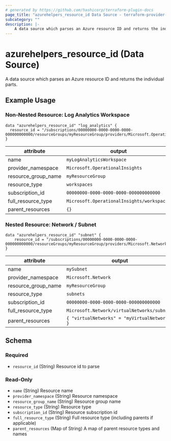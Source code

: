```yaml
---
# generated by https://github.com/hashicorp/terraform-plugin-docs
page_title: "azurehelpers_resource_id Data Source - terraform-provider-azurehelpers"
subcategory: ""
description: |-
	A data source which parses an Azure resource ID and returns the individual parts.
---
```


# azurehelpers_resource_id (Data Source)

A data source which parses an Azure resource ID and returns the individual parts.

## Example Usage


### Non-Nested Resource: Log Analytics Workspace

```hcl
data "azurehelpers_resource_id" "log_analytics" {
  resource_id = "/subscriptions/00000000-0000-0000-0000-000000000000/resourceGroups/myResourceGroup/providers/Microsoft.OperationalInsights/workspaces/myLogAnalyticsWorkspace"
}
```
| attribute           | output                                     |
| ------------------- | ------------------------------------------ |
| name                | `myLogAnalyticsWorkspace`                  |
| provider_namespace  | `Microsoft.OperationalInsights`            |
| resource_group_name | `myResourceGroup`                          |
| resource_type       | `workspaces`                               |
| subscription_id     | `00000000-0000-0000-0000-000000000000`     |
| full_resource_type  | `Microsoft.OperationalInsights/workspaces` |
| parent_resources    | `{}`                                       |


### Nested Resource: Network / Subnet

```hcl
data "azurehelpers_resource_id" "subnet" {
	resource_id = "/subscriptions/00000000-0000-0000-0000-000000000000/resourceGroups/myResourceGroup/providers/Microsoft.Network/virtualNetworks/myVirtualNetwork/subnets/mySubnet"
}
```
| attribute           | output                                       |
| ------------------- | -------------------------------------------- |
| name                | `mySubnet`                                   |
| provider_namespace  | `Microsoft.Network`                          |
| resource_group_name | `myResourceGroup`                            |
| resource_type       | `subnets`                                    |
| subscription_id     | `00000000-0000-0000-0000-000000000000`     |
| full_resource_type  | `Microsoft.Network/virtualNetworks/subnets`  |
| parent_resources    | `{ "virtualNetworks" = "myVirtualNetwork" }` |


<!-- schema generated by tfplugindocs -->
## Schema

### Required

- `resource_id` (String) Resource id to parse

### Read-Only

- `name` (String) Resource name
- `provider_namespace` (String) Resource namespace
- `resource_group_name` (String) Resource group name
- `resource_type` (String) Resource type
- `subscription_id` (String) Resource subscription id
- `full_resource_type` (String) Full resource type (including parents if applicable)
- `parent_resources` (Map of String) A map of parent resource types and names

